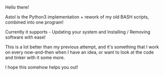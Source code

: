Hello there!

Astol is the Python3 implementation + rework of my old BASH scripts, combined into one program!

Currently it supports - Updating your system and Installing / Removing software with ease!

This is a lot better than my previous attempt, and it's something that I work on every now-and-then when I have an idea, or want to look at the code and tinker with it some more.

I hope this somehow helps you out!
